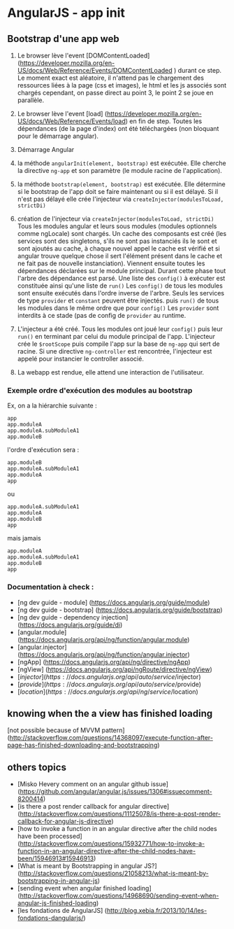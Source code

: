 
# AngularJS - app init 

## Bootstrap d'une app web

1. Le browser lève l'event [DOMContentLoaded] (https://developer.mozilla.org/en-US/docs/Web/Reference/Events/DOMContentLoaded ) durant ce step.
Le moment exact est aléatoire, il n'attend pas le chargement des ressources liées à la page (css et images), le html et les js associés sont chargés cependant, on passe direct au point 3, le point 2 se joue en parallèle.

2. Le browser lève l'event [load] (https://developer.mozilla.org/en-US/docs/Web/Reference/Events/load) en fin de step.
Toutes les dépendances (de la page d'index) ont été téléchargées (non bloquant pour le démarrage angular).

3. Démarrage Angular
  1. la méthode `angularInit(element, bootstrap)` est exécutée.
Elle cherche la directive `ng-app` et son paramètre (le module racine de l'application).

  2. la méthode `bootstrap(element, bootstrap)` est exécutée.
Elle détermine si le bootstrap de l'app doit se faire maintenant ou si il est délayé.
Si il n'est pas délayé elle crée l'injecteur via `createInjector(modulesToLoad, strictDi)`

  3. création de l'injecteur via `createInjector(modulesToLoad, strictDi)`
Tous les modules angular et leurs sous modules (modules optionnels comme ngLocale) sont chargés.
Un cache des composants est créé (les services sont des singletons, s'ils ne sont pas instanciés ils le sont et sont ajoutés au cache, à chaque nouvel appel le cache est vérifié et si angular trouve quelque chose il sert l'élément présent dans le cache et ne fait pas de nouvelle instanciation).
Viennent ensuite toutes les dépendances déclarées sur le module principal.
Durant cette phase tout l'arbre des dépendance est parsé.
Une liste des `config()` à exécuter est constituée ainsi qu'une liste de `run()`
Les `config()` de tous les modules sont ensuite exécutés dans l'ordre inverse de l'arbre.
Seuls les services de type `provider` et `constant` peuvent être injectés.
puis
`run()` de tous les modules dans le même ordre que pour `config()`
Les `provider` sont interdits à ce stade (pas de config de `provider` au runtime.

  4. L'injecteur a été créé. Tous les modules ont joué leur `config()` puis leur `run()` en terminant par celui du module principal de l'app.
L'injecteur crée le `$rootScope` puis compile l'app sur la base de `ng-app` qui sert de racine.
Si une directive `ng-controller` est rencontrée, l'injecteur est appelé pour instancier le controller associé.

  5. La webapp est rendue, elle attend une interaction de l'utilisateur.


### Exemple ordre d'exécution des modules au bootstrap

Ex, on a la hiérarchie suivante :

```
app
app.moduleA
app.moduleA.subModuleA1
app.moduleB
```

l'ordre d'exécution sera :

```
app.moduleB
app.moduleA.subModuleA1
app.moduleA
app
```

ou

```
app.moduleA.subModuleA1
app.moduleA
app.moduleB
app
```

mais jamais 

```
app.moduleA
app.moduleA.subModuleA1
app.moduleB
app
```

### Documentation à check :
- [ng dev guide - module] (https://docs.angularjs.org/guide/module)
- [ng dev guide - bootstrap] (https://docs.angularjs.org/guide/bootstrap)
- [ng dev guide - dependency injection] (https://docs.angularjs.org/guide/di)
- [angular.module] (https://docs.angularjs.org/api/ng/function/angular.module)
- [angular.injector] (https://docs.angularjs.org/api/ng/function/angular.injector)
- [ngApp] (https://docs.angularjs.org/api/ng/directive/ngApp)
- [ngView] (https://docs.angularjs.org/api/ngRoute/directive/ngView)
- [$injector] (https://docs.angularjs.org/api/auto/service/$injector)
- [$provide] (https://docs.angularjs.org/api/auto/service/$provide)
- [$location] (https://docs.angularjs.org/api/ng/service/$location)

## knowing when the a view has finished loading

[not possible because of MVVM pattern] (http://stackoverflow.com/questions/14368097/execute-function-after-page-has-finished-downloading-and-bootstrapping)

## others topics
- [Misko Hevery comment on an angular github issue] (https://github.com/angular/angular.js/issues/1306#issuecomment-8200414)
- [is there a post render callback for angular directive] (http://stackoverflow.com/questions/11125078/is-there-a-post-render-callback-for-angular-js-directive)
- [how to invoke a function in an angular directive after the child nodes have been processed] (http://stackoverflow.com/questions/15932771/how-to-invoke-a-function-in-an-angular-directive-after-the-child-nodes-have-been/15946913#15946913)
- [What is meant by Bootstrapping in angular JS?] (http://stackoverflow.com/questions/21058213/what-is-meant-by-bootstrapping-in-angular-js)
- [sending event when angular finished loading] (http://stackoverflow.com/questions/14968690/sending-event-when-angular-js-finished-loading)
- [les fondations de AngularJS] (http://blog.xebia.fr/2013/10/14/les-fondations-dangularjs/)
